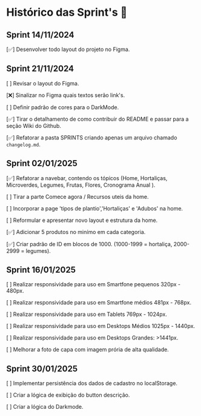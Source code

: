 # Histórico das Sprint's 🥦

## Sprint 14/11/2024

[✅] Desenvolver todo layout do projeto no Figma.

## Sprint 21/11/2024

[ ] Revisar o layout do Figma.

[❌] Sinalizar no Figma quais textos serão link's.

[ ] Definir padrão de cores para o DarkMode.

[✅] Tirar o detalhamento de como contribuir do README e passar para a seção Wiki do Github.

[✅] Refatorar a pasta SPRINTS criando apenas um arquivo chamado `changelog.md`.

## Sprint 02/01/2025

[✅] Refatorar a navebar, contendo os tópicos (Home, Hortaliças, Microverdes, Legumes, Frutas, Flores, Cronograma Anual ).

[ ] Tirar a parte Comece agora / Recursos uteis da home.

[ ] Incorporar a page 'tipos de plantio','Hortaliças' e 'Adubos' na home.

[ ] Reformular e apresentar novo layout e estrutura da home.

[✅] Adicionar 5 produtos no minímo em cada categoria.

[✅] Criar padrão de ID em blocos de 1000. (1000-1999 = hortaliça, 2000-2999 = legumes).

## Sprint 16/01/2025

[ ] Realizar responsividade para uso em Smartfone pequenos 320px - 480px.

[ ] Realizar responsividade para uso em Smartfone médios 481px - 768px.

[ ] Realizar responsividade para uso em Tablets 769px - 1024px.

[ ] Realizar responsividade para uso em Desktops Médios 1025px - 1440px.

[ ] Realizar responsividade para uso em Desktops Grandes: >1441px.

[ ] Melhorar a foto de capa com imagem prória de alta qualidade.

## Sprint 30/01/2025

[ ] Implementar persistência dos dados de cadastro no localStorage.

[ ] Criar a lógica de exibição do button descrição.

[ ] Criar a lógica do Darkmode.
